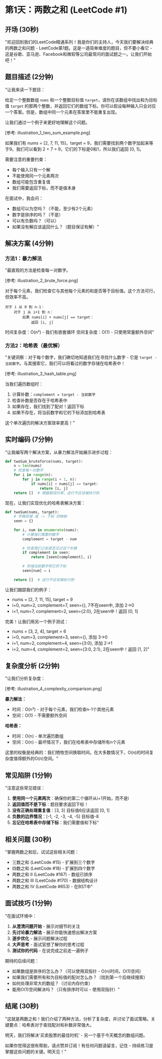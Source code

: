 # 第1天：两数之和 (LeetCode #1)

## 开场 (30秒)

"欢迎回到我们的LeetCode精通系列！我是你们的主持人，今天我们要解决经典的两数之和问题 - LeetCode第1题。这是一道简单难度的题目，但不要小看它 - 这是谷歌、亚马逊、Facebook和微软等公司最常问的面试题之一。让我们开始吧！"

## 题目描述 (2分钟)

"让我来读一下题目：

给定一个整数数组 `nums` 和一个整数目标值 `target`，请你在该数组中找出和为目标值 `target` 的那两个整数，并返回它们的数组下标。你可以假设每种输入只会对应一个答案。但是，数组中同一个元素在答案里不能重复出现。

让我们通过一个例子来更好地理解这个问题。

[参考: illustration_1_two_sum_example.png]

如果我们有 nums = [2, 7, 11, 15]，target = 9，我们需要找到两个数字加起来等于9。我们可以看到 2 + 7 = 9，它们的下标是0和1，所以我们返回 [0, 1]。

需要注意的重要约束：
- 每个输入只有一个解
- 不能使用同一个元素两次
- 数组可能包含重复值
- 我们需要返回下标，而不是值本身

在面试中，我会问：
- 数组可以为空吗？（不能，至少有2个元素）
- 数字是排序的吗？（不是）
- 可以有负数吗？（可以）
- 如果没有解应该返回什么？（题目保证有解）"

## 解决方案 (4分钟)

### 方法1：暴力解法

"最直观的方法是检查每一对数字。

[参考: illustration_2_brute_force.png]

对于每个元素，我们检查它与其他每个元素的和是否等于目标值。这个方法可行，但效率不高。

```
对于 i 从 0 到 n-1：
    对于 j 从 i+1 到 n：
        如果 nums[i] + nums[j] == target：
            返回 [i, j]
```

时间复杂度：O(n²) - 我们有嵌套循环
空间复杂度：O(1) - 只使用常量额外空间"

### 方法2：哈希表（最优解）

"关键洞察：对于每个数字，我们确切地知道我们在寻找什么数字 - 它是 `target - 当前数字`。与其搜索它，我们可以将看过的数字存储在哈希表中！

[参考: illustration_3_hash_table.png]

当我们遍历数组时：
1. 计算补数：`complement = target - 当前数字`
2. 检查补数是否存在于哈希表中
3. 如果存在，我们找到了配对！返回下标
4. 如果不存在，将当前数字和它的下标添加到哈希表

这个单次遍历的解决方案效率更高！"

## 实时编码 (7分钟)

"让我编写两个解决方案，从暴力解法开始展示进步过程：

```python
def twoSum_bruteforce(nums, target):
    n = len(nums)
    # 检查每一对数字
    for i in range(n):
        for j in range(i + 1, n):
            if nums[i] + nums[j] == target:
                return [i, j]
    return []  # 根据题目约束，这行不应该被执行到
```

现在，让我们实现优化的哈希表解决方案：

```python
def twoSum(nums, target):
    # 字典存储 值 -> 下标 的映射
    seen = {}
    
    for i, num in enumerate(nums):
        # 计算我们需要的数字
        complement = target - num
        
        # 检查我们之前是否见过这个补数
        if complement in seen:
            return [seen[complement], i]
        
        # 存储当前数字和它的下标
        seen[num] = i
    
    return []  # 这行不应该被执行到
```

让我们跟踪我们的例子：
- nums = [2, 7, 11, 15], target = 9
- i=0, num=2, complement=7, seen={}, 7不在seen中, 添加 2->0
- i=1, num=7, complement=2, seen={2:0}, 2在seen中！返回 [0, 1]

完美！让我们用另一个例子测试：
- nums = [3, 2, 4], target = 6
- i=0, num=3, complement=3, seen={}, 添加 3->0
- i=1, num=2, complement=4, seen={3:0}, 添加 2->1
- i=2, num=4, complement=2, seen={3:0, 2:1}, 2在seen中！返回 [1, 2]"

## 复杂度分析 (2分钟)

"让我们分析复杂度：

[参考: illustration_4_complexity_comparison.png]

**暴力解法：**
- 时间：O(n²) - 对于每个元素，我们检查n-1个其他元素
- 空间：O(1) - 不需要额外空间

**哈希表：**
- 时间：O(n) - 单次遍历数组
- 空间：O(n) - 最坏情况下，我们在哈希表中存储所有n个元素

这里的权衡是经典的：我们牺牲空间换取时间。在大多数情况下，O(n)的时间复杂度值得额外的O(n)空间。"

## 常见陷阱 (1分钟)

"注意这些常见错误：

1. **使用同一个元素两次**：确保你的第二个循环从i+1开始，而不是i
2. **返回值而不是下标**：题目要求返回下标！
3. **没有正确处理重复值**：[3, 3] 目标值6应该返回 [0, 1]
4. **负数的边界情况**：[-1, -2, -3, -4, -5] 目标值-8
5. **忘记在哈希表中存储下标**：我们需要值和下标"

## 相关问题 (30秒)

"掌握两数之和后，试试这些相关问题：
- 三数之和 (LeetCode #15) - 扩展到三个数字
- 四数之和 (LeetCode #18) - 扩展到四个数字
- 两数之和 II (LeetCode #167) - 数组已排序
- 两数之和 III (LeetCode #170) - 数据结构设计
- 两数之和 IV (LeetCode #653) - 在BST中"

## 面试技巧 (1分钟)

"在面试环境中：

1. **从澄清问题开始** - 展示对细节的关注
2. **先讨论暴力解法** - 展示你能快速想出解决方案
3. **逐步优化** - 展示问题解决过程
4. **大声思考** - 面试官想了解你的思考过程
5. **测试你的代码** - 在说完成之前走一遍例子

期待的后续问题：
- 如果数组是排序的怎么办？（可以使用双指针 - O(n)时间，O(1)空间）
- 如果我们需要所有和为目标值的配对怎么办？（找到第一个后继续搜索）
- 如何处理非常大的数组？（讨论内存约束）
- 能用O(1)空间解决吗？（只有排序时可以 - 使用双指针）"

## 结尾 (30秒)

"这就是两数之和！我们介绍了两种方法，分析了复杂度，并讨论了面试策略。关键要点：哈希表对于查找配对和补数非常强大。

明天，我们将解决'买卖股票的最佳时机' - 另一个基于今天概念的数组问题。

如果你觉得这很有帮助，请点赞并订阅！有任何问题请留言，记住 - 持续练习是掌握这些问题的关键。明天见！"